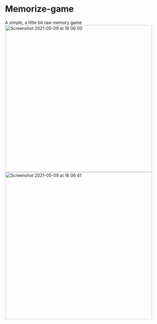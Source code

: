 # Memorize-game
A simple, a little bit raw memory game
<img width="483" alt="Screenshot 2021-05-09 at 16 06 00" src="https://user-images.githubusercontent.com/45354116/117568221-f5ec5080-b0e0-11eb-9631-be3f09f9aaff.png">
<img width="483" alt="Screenshot 2021-05-09 at 16 06 41" src="https://user-images.githubusercontent.com/45354116/117568227-03093f80-b0e1-11eb-8de6-0010973abea1.png">

